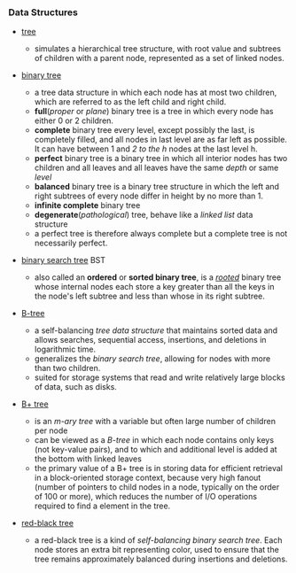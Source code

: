 ### Data Structures

- [tree](https://en.wikipedia.org/wiki/Tree_(data_structure))
  - simulates a hierarchical tree structure, with root value and subtrees of children with a parent node, represented as a set of linked nodes.
- [binary tree](https://en.wikipedia.org/wiki/Binary_tree)
  - a tree data structure in which each node has at most two children, which are referred to as the left child and right child.
  - **full**(*proper* or *plane*) binary tree is a tree in which every node has either 0 or 2 children.
  - **complete** binary tree every level, except possibly the last, is completely filled, and all nodes in last level are as far left as possible. It can have between 1 and *2 to the h* nodes at the last level h.
  - **perfect** binary tree is a binary tree in which all interior nodes has two children and all leaves and all leaves have the same *depth* or same *level*
  - **balanced** binary tree is a binary tree structure in which the left and right subtrees of every node differ in height by no more than 1.
  - **infinite complete** binary tree
  - **degenerate**(*pathological*) tree, behave like a *linked list* data structure
  -  a perfect tree is therefore always complete but a complete tree is not necessarily perfect.
- [binary search tree](https://en.wikipedia.org/wiki/Binary_search_tree) BST
  - also called an **ordered** or **sorted binary tree**, is a [*rooted*](https://en.wikipedia.org/wiki/Rooted_tree) binary tree whose internal nodes each store a key greater than all the keys in the node's left subtree and less than whose in its right subtree.
- [B-tree](https://en.wikipedia.org/wiki/B-tree)
  - a self-balancing *tree data structure* that maintains sorted data and allows searches, sequential access, insertions, and deletions in logarithmic time.
  - generalizes the *binary search tree*, allowing for nodes with more than two children.
  - suited for storage systems that read and write relatively large blocks of data, such as disks.

- [B+ tree](https://en.wikipedia.org/wiki/B%2B_tree)
  - is an *m-ary tree* with a variable but often large number of children per node
  - can be viewed as a *B-tree* in which each node contains only keys (not key-value pairs), and to which and additional level is added at the bottom with linked leaves
  - the primary value of a B+ tree is in storing data for efficient retrieval in a block-oriented storage context, because very high fanout (number of pointers to child nodes in a node, typically on the order of 100 or more), which reduces the number of I/O operations required to find a element in the tree.

- [red-black tree](https://en.wikipedia.org/wiki/Red%E2%80%93black_tree)
  - a red-black tree is a kind of *self-balancing binary search tree*. Each node stores an extra bit representing color, used to ensure that the tree remains approximately balanced during insertions and deletions.